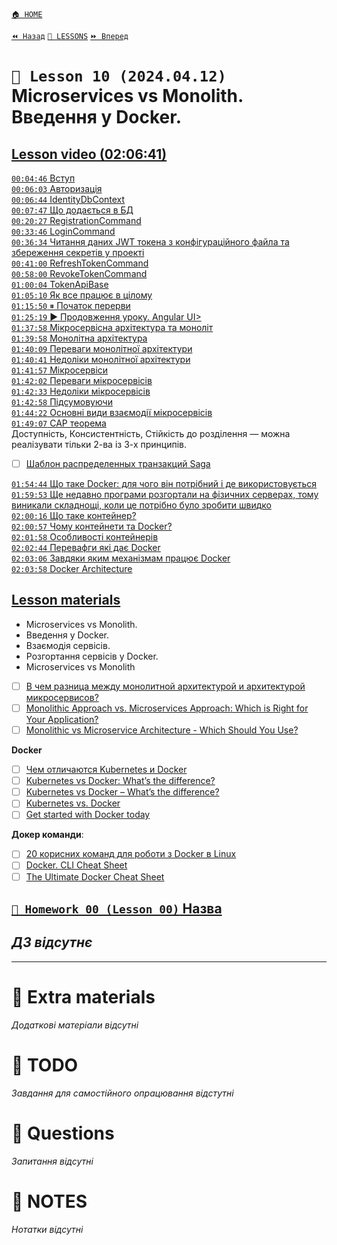 [`🏠 HOME`](../../../README.md)  

[`⏪ Назад`](../00/09/README.md)  [`📗 LESSONS`](../../README.md)  [`⏩ Вперед`](../11/README.md)  

# `📗 Lesson 10 (2024.04.12)` Microservices vs Monolith. Введення у Docker.

## [Lesson video (02:06:41)](https://youtu.be/wA_tnC_4k6o)

[`00:04:46` Вступ](https://youtu.be/wA_tnC_4k6o?t=286)  
[`00:06:03` Авторизація](https://youtu.be/wA_tnC_4k6o)  
[`00:06:44` IdentityDbContext](https://youtu.be/wA_tnC_4k6o?t=404)  
[`00:07:47` Що додається в БД](https://youtu.be/wA_tnC_4k6o?t=467)  
[`00:20:27` RegistrationCommand](https://youtu.be/wA_tnC_4k6o?t=1227)  
[`00:33:46` LoginCommand](https://youtu.be/wA_tnC_4k6o?t=2026)  
[`00:36:34` Читання даних JWT токена з конфігураційного файла та збереження секретів у проекті](https://youtu.be/wA_tnC_4k6o?t=2194)  
[`00:41:00` RefreshTokenCommand](https://youtu.be/wA_tnC_4k6o?t=2460)  
[`00:58:00` RevokeTokenCommand](https://youtu.be/wA_tnC_4k6o?t=3480)  
[`01:00:04` TokenApiBase](https://youtu.be/wA_tnC_4k6o?t=3604)  
[`01:05:10` Як все працює в цілому](https://youtu.be/wA_tnC_4k6o?t=3910)  
[`01:15:50` ⏸ Початок перерви](https://youtu.be/wA_tnC_4k6o?t=4550)  
[`01:25:19` ▶️ Продовження уроку. Angular UI>](https://youtu.be/wA_tnC_4k6o?t=5119)  
[`01:37:58` Мікросервісна архітектура та моноліт](https://youtu.be/wA_tnC_4k6o?t=5878)  
[`01:39:58` Монолітна архітектура](https://youtu.be/wA_tnC_4k6o?t=5998)  
[`01:40:09` Переваги монолітної архітектури](https://youtu.be/wA_tnC_4k6o?t=6009)  
[`01:40:41` Недоліки монолітної архітектури](https://youtu.be/wA_tnC_4k6o?t=6041)  
[`01:41:57` Мікросервіси](https://youtu.be/wA_tnC_4k6o?t=6117)  
[`01:42:02` Переваги мікросервісів](https://youtu.be/wA_tnC_4k6o?t=6122)  
[`01:42:33` Недоліки мікросервісів](https://youtu.be/wA_tnC_4k6o?t=6153)  
[`01:42:58` Підсумовуючи](https://youtu.be/wA_tnC_4k6o?t=6178)  
[`01:44:22` Основні види взаємодії мікросервісів](https://youtu.be/wA_tnC_4k6o?t=6262)  
[`01:49:07` CAP теорема](https://youtu.be/wA_tnC_4k6o?t=6547)  
Доступність, Консистентність, Стійкість до розділення — можна реалізувати тільки 2-ва із 3-х принципів.  
- [ ] [Шаблон распределенных транзакций Saga](https://learn.microsoft.com/ru-ru/azure/architecture/reference-architectures/saga/saga)  

[`01:54:44` Що таке Docker: для чого він потрібний і де використовується](https://youtu.be/wA_tnC_4k6o?t=6884)  
[`01:59:53` Ще недавно програми розгортали на фізичних серверах, тому виникали складнощі, коли це потрібно було зробити швидко](https://youtu.be/wA_tnC_4k6o?t=7193)  
[`02:00:16` Що таке контейнер?](https://youtu.be/wA_tnC_4k6o?t=7216)  
[`02:00:57` Чому контейнети та Docker?](https://youtu.be/wA_tnC_4k6o?t=7257)  
[`02:01:58` Особливості контейнерів](https://youtu.be/wA_tnC_4k6o?t=7318)  
[`02:02:44` Перевафги які дає Docker](https://youtu.be/wA_tnC_4k6o?t=7364)  
[`02:03:06` Завдяки яким механізмам працює Docker](https://youtu.be/wA_tnC_4k6o?t=7386)  
[`02:03:58` Docker Architecture](https://youtu.be/wA_tnC_4k6o?t=7438)  

## [Lesson materials](https://lms.ithillel.ua/groups/65a65fe34c3a2d3372eef8ea/lessons/65a65fe44c3a2d3372eef974)

- Microservices vs Monolith.  
- Введення у Docker.  
- Взаємодія сервісів.  
- Розгортання сервісів у Docker.  
- Microservices vs Monolith  

- [ ] [В чем разница между монолитной архитектурой и архитектурой микросервисов?](https://aws.amazon.com/compare/the-difference-between-monolithic-and-microservices-architecture/)  
- [ ] [Monolithic Approach vs. Microservices Approach: Which is Right for Your Application?](https://www.linkedin.com/pulse/monolithic-approach-vs-microservices-which-right-your-majid-sheikh/)  
- [ ] [Monolithic vs Microservice Architecture - Which Should You Use?](https://www.alexhyett.com/monolithic-vs-microservices/)  

**Docker**

- [ ] [Чем отличаются Kubernetes и Docker](https://aws.amazon.com/compare/the-difference-between-kubernetes-and-docker/)  
- [ ] [Kubernetes vs Docker: What’s the difference?](https://www.dynatrace.com/news/blog/kubernetes-vs-docker/)  
- [ ] [Kubernetes vs Docker – What’s the difference?](https://k21academy.com/docker-kubernetes/kubernetes-vs-docker/)  
- [ ] [Kubernetes vs. Docker](https://azure.microsoft.com/en-us/resources/cloud-computing-dictionary/kubernetes-vs-docker)  
- [ ] [Get started with Docker today](https://www.docker.com/blog/docker-and-kubernetes/е)  

**Докер команди**:

- [ ] [20 корисних команд для роботи з Docker в Linux](https://itedu.center/ua/blog/ratings/docker_linux/)  
- [ ] [Docker. CLI Cheat Sheet](https://docs.docker.com/get-started/docker_cheatsheet.pdf)  
- [ ] [The Ultimate Docker Cheat Sheet](https://dockerlabs.collabnix.com/docker/cheatsheet/)  

## [`📕 Homework 00 (Lesson 00)` Назва]()  
*ДЗ відсутнє*
--

---

# 📘 Extra materials

*Додаткові матеріали відсутні*

# 📘 TODO
*Завдання для самостійного опрацювання відстутні*

# 📘 Questions
*Запитання відсутні*

# 📘 NOTES
*Нотатки відсутні*

